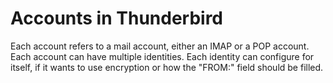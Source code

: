 # Accounts in Thunderbird

Each account refers to a mail account, either an IMAP or a POP account.
Each account can have multiple identities. 
Each identity can configure for itself, if it wants to use encryption or how the "FROM:" field should be filled.

